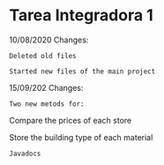 # Tarea Integradora 1

10/08/2020
 Changes:

    Deleted old files

    Started new files of the main project



15/09/202
 Changes:

    Two new metods for:

Compare the prices of each store

Store the building type of each material

    Javadocs